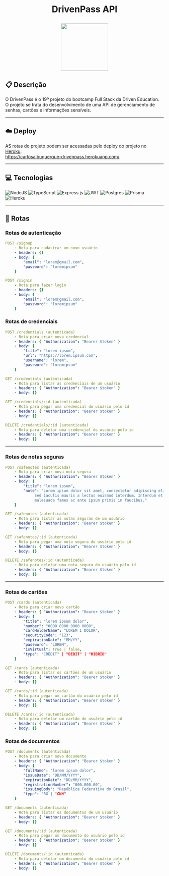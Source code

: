 # <p align = "center">DrivenPass API</p>

<p align="center">
   <img height="150px" src="https://cdn.pixabay.com/photo/2020/06/30/10/23/icon-5355895_1280.png"/>
</p>

##  📋 <b>Descrição</b>

O DrivenPass é o 19º projeto do bootcamp Full Stack da Driven Education. O projeto se trata do desenvolvimento de uma API de gerenciamento de senhas, cartões e informações sensíveis.

***

## ☁️ <b>Deploy</b>
AS rotas do projeto podem ser acessadas pelo deploy do projeto no <a href="https://www.heroku.com/">Heroku</a>:<br> https://carlosalbuquerque-drivenpass.herokuapp.com/



***

## 💻 <b>Tecnologias</b>

![NodeJS](https://img.shields.io/badge/node.js-6DA55F?style=for-the-badge&logo=node.js&logoColor=white)
![TypeScript](https://img.shields.io/badge/typescript-%23007ACC.svg?style=for-the-badge&logo=typescript&logoColor=white)
![Express.js](https://img.shields.io/badge/express.js-%23404d59.svg?style=for-the-badge&logo=express&logoColor=%2361DAFB)
![JWT](https://img.shields.io/badge/JWT-gray?style=for-the-badge&logo=JSON%20web%20tokens)
![Postgres](https://img.shields.io/badge/postgres-%23316192.svg?style=for-the-badge&logo=postgresql&logoColor=white)
![Prisma](https://img.shields.io/badge/Prisma-3982CE?style=for-the-badge&logo=Prisma&logoColor=white)
![Heroku](https://img.shields.io/badge/Heroku-430098?style=for-the-badge&logo=heroku&logoColor=white)

***

## 🚀 <b>Rotas</b>

### <b>Rotas de autenticação</b>

```yml
POST /signup
    - Rota para cadastrar um novo usuário
    - headers: {}
    - body: {
        "email": "lorem@gmail.com",
        "password": "loremipsum"
    }
```
    
```yml 
POST /signin
    - Rota para fazer login
    - headers: {}
    - body: {
        "email": "lorem@gmail.com",
        "password": "loremipsum"
    }
```

### <b>Rotas de credenciais</b>

```yml 
POST /credentials (autenticada)
    - Rota para criar nova credencial
    - headers: { "Authorization": "Bearer $token" }
    - body: {
        "title": "lorem ipsum",
        "url": "https://lorem.ipsum.com",
        "username": "lorem",
        "password": "loremipsum"
    }
```

```yml
GET /credentials (autenticada)
    - Rota para listar as credenciais de um usuário
    - headers: { "Authorization": "Bearer $token" }
    - body: {}
``` 

```yml
GET /credentials/:id (autenticada)
    - Rota para pegar uma credencial do usuário pelo id
    - headers: { "Authorization": "Bearer $token" }
    - body: {}
```
 
```yml
DELETE /credentials/:id (autenticada)
    - Rota para deletar uma credencial do usuário pelo id
    - headers: { "Authorization": "Bearer $token" }
    - body: {}
```
***

### <b>Rotas de notas seguras</b>

```yml 
POST /safenotes (autenticada)
    - Rota para criar nova nota segura
    - headers: { "Authorization": "Bearer $token" }
    - body: {
        "title": "lorem ipsum",
        "note": "Lorem ipsum dolor sit amet, consectetur adipiscing elit.
             Sed iaculis mauris a lectus euismod interdum. Interdum et
             malesuada fames ac ante ipsum primis in faucibus."
    }
```

```yml
GET /safenotes (autenticada)
    - Rota para listar as notas seguras de um usuário
    - headers: { "Authorization": "Bearer $token" }
    - body: {}
``` 

```yml
GET /safenotes/:id (autenticada)
    - Rota para pegar uma nota segura do usuário pelo id
    - headers: { "Authorization": "Bearer $token" }
    - body: {}
```
 
```yml
DELETE /safenotes/:id (autenticada)
    - Rota para deletar uma nota segura do usuário pelo id
    - headers: { "Authorization": "Bearer $token" }
    - body: {}
```
***

### <b>Rotas de cartões</b>

```yml 
POST /cards (autenticada)
    - Rota para criar novo cartão
    - headers: { "Authorization": "Bearer $token" }
    - body: {
        "title": "lorem ipsum dolor",
        "number": "0000 0000 0000 0000",
        "cardHolderName": "LOREM I DOLOR",
        "securityCode": "123",
        "expirationDate": "MM/YY",
        "password": "LOREM",
        "isVirtual": true | false,
        "type": "CREDIT" | "DEBIT" | "HIBRID"
    }
```

```yml
GET /cards (autenticada)
    - Rota para listar os cartões de um usuário
    - headers: { "Authorization": "Bearer $token" }
    - body: {}
``` 

```yml
GET /cards/:id (autenticada)
    - Rota para pegar um cartão do usuário pelo id
    - headers: { "Authorization": "Bearer $token" }
    - body: {}
```
 
```yml
DELETE /cards/:id (autenticada)
    - Rota para deletar um cartão do usuário pelo id
    - headers: { "Authorization": "Bearer $token" }
    - body: {}
```

### <b>Rotas de documentos</b>

```yml 
POST /documents (autenticada)
    - Rota para criar novo documento
    - headers: { "Authorization": "Bearer $token" }
    - body: {
        "fullName": "lorem ipsum dolor",
        "issueDate": "DD/MM/YYYY",
        "expirationDate": "DD/MM/YYYY",
        "registrationNumber": "000.000.00",
        "issuingBody": "República Federativa do Brasil",
        "type": "RG | "CNH"
    }
```

```yml
GET /documents (autenticada)
    - Rota para listar os documentos de um usuário
    - headers: { "Authorization": "Bearer $token" }
    - body: {}
``` 

```yml
GET /documents/:id (autenticada)
    - Rota para pegar um documento do usuário pelo id
    - headers: { "Authorization": "Bearer $token" }
    - body: {}
```
 
```yml
DELETE /documents/:id (autenticada)
    - Rota para deletar um documento do usuário pelo id
    - headers: { "Authorization": "Bearer $token" }
    - body: {}
```
